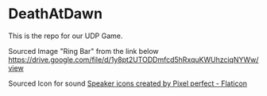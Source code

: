 # DeathAtDawn
This is the repo for our UDP Game.

Sourced Image "Ring Bar" from the link below
https://drive.google.com/file/d/1y8pt2UTODDmfcd5hRxquKWUhzciqNYWw/view

Sourced Icon for sound <a href="https://www.flaticon.com/free-icons/speaker" title="speaker icons">Speaker icons created by Pixel perfect - Flaticon</a> 

